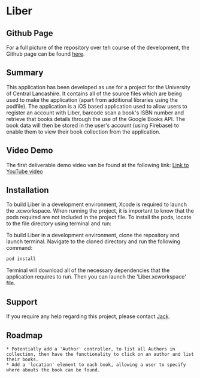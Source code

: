 #  Liber

## Github Page
For a full picture of the repository over teh course of the development, the Github page can be found [here](https://github.com/JackIABishop/Liber).

## Summary
This application has been developed as use for a project for the University of Central Lancashire. It contains all of the source files which are being used to make the application (apart from additional libraries using the podfile). 
The application is a iOS based application used to allow users to register an account with Liber, barcode scan a book's ISBN number and retrieve that books details through the use of the Google Books API. The book data will then be stored in the user's account (using Firebase) to enable them to view their book collection from the application. 

## Video Demo
The first deliverable demo video van be found at the following link: [Link to YouTube video](https://www.youtube.com/watch?v=uYifEzh8e7E)

## Installation
To build Liber in a development environment, Xcode is required to launch the .xcworkspace. When running the project, it is important to know that the pods required are not included in the project file. To install the pods, locate to the file directory using terminal and run:

To build Liber in a development environment, clone the repository and launch terminal. Navigate to the cloned directory and run the following command:

```bash
pod install
```

Terminal will download all of the necessary dependencies that the application requires to run. Then you can launch the 'Liber.xcworkspace' file.

## Support 
If you require any help regarding this project, please contact [Jack](mailto:jack.bish96@gmail.com). 

## Roadmap
    * Potentially add a 'Author' controller, to list all Authors in collection, then have the functionality to click on an author and list their books. 
    * Add a 'location' element to each book, allowing a user to specify where abouts the book can be found. 
